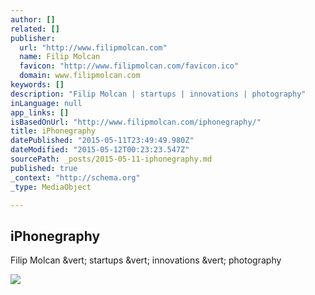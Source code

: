 ```yaml
---
author: []
related: []
publisher:
  url: "http://www.filipmolcan.com"
  name: Filip Molcan
  favicon: "http://www.filipmolcan.com/favicon.ico"
  domain: www.filipmolcan.com
keywords: []
description: "Filip Molcan | startups | innovations | photography"
inLanguage: null
app_links: []
isBasedOnUrl: "http://www.filipmolcan.com/iphonegraphy/"
title: iPhonegraphy
datePublished: "2015-05-11T23:49:49.980Z"
dateModified: "2015-05-12T00:23:23.547Z"
sourcePath: _posts/2015-05-11-iphonegraphy.md
published: true
_context: "http://schema.org"
_type: MediaObject

---
```

<article style=""><h1>iPhonegraphy</h1><p>Filip Molcan &amp;vert; startups &amp;vert; innovations &amp;vert; photography</p><img src="http://static1.squarespace.com/static/5024aa09e4b042cc9c7a0919/539da12ce4b0ff8c3f0ea2ef/539da18ce4b05719d3459630/1402839442821/IMG_0535_HDR.jpg" /></article>